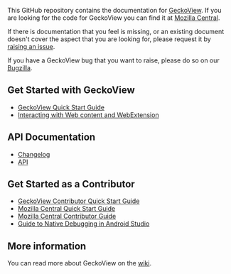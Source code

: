 This GitHub repository contains the documentation for [GeckoView][8]. If you are looking for the code for GeckoView you can find it at [Mozilla Central][9].

If there is documentation that you feel is missing, or an existing document doesn't cover the aspect that you are looking for, please request it by [raising an issue][10].

If you have a GeckoView bug that you want to raise, please do so on our [Bugzilla][11].

## Get Started with GeckoView

* [GeckoView Quick Start Guide][1]
* [Interacting with Web content and WebExtension][7]


## API Documentation

* [Changelog][2]
* [API][12]

## Get Started as a Contributor

* [GeckoView Contributor Quick Start Guide][3]
* [Mozilla Central Quick Start Guide][4]
* [Mozilla Central Contributor Guide][5]
* [Guide to Native Debugging in Android Studio][6]


## More information
You can read more about GeckoView on the [wiki](https://wiki.mozilla.org/Mobile/GeckoView).


[1]:https://geckoview.dev/consumer/docs/geckoview-quick-start
[2]:https://geckoview.dev/javadoc/mozilla-central/org/mozilla/geckoview/doc-files/CHANGELOG
[3]:https://geckoview.dev/contributor/geckoview-quick-start
[4]:https://geckoview.dev/contributor/mc-quick-start
[5]:https://geckoview.dev/contributor/contributing-to-mc
[6]:https://geckoview.dev/contributor/native-debugging
[7]:https://geckoview.dev/consumer/docs/web-extensions
[8]:https://geckoview.dev
[9]:https://searchfox.org/mozilla-central/source/mobile/android/geckoview
[10]:https://github.com/mozilla/geckoview/issues
[11]:https://bugzilla.mozilla.org/enter_bug.cgi?product=GeckoView
[12]:https://geckoview.dev/javadoc/mozilla-central/index.html
